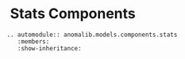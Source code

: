 #  Stats Components

```{eval-rst}
.. automodule:: anomalib.models.components.stats
   :members:
   :show-inheritance:
```
